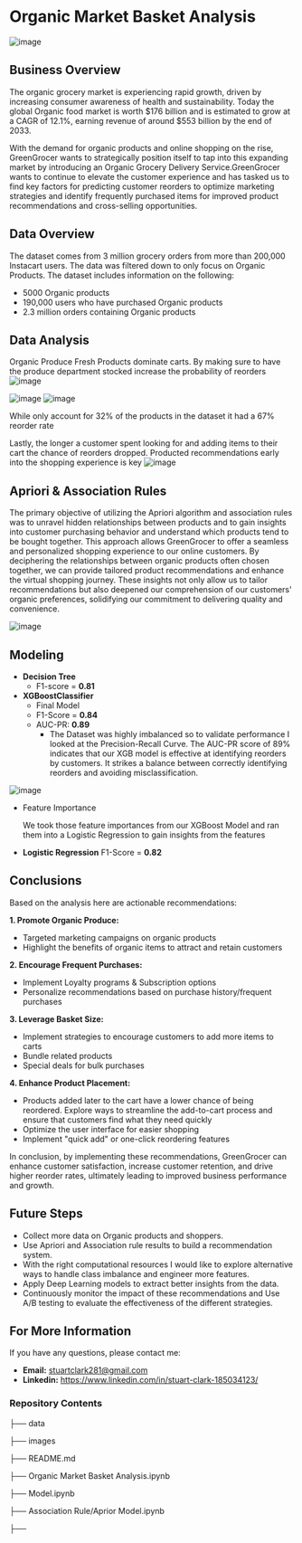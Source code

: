# Organic Market Basket Analysis
![image](https://github.com/sclarkHOU/Organic_Market_Basket_Analysis/assets/56837718/c5b6605e-e28a-4f2a-b185-0f44366785c5)

## Business Overview
The organic grocery market is experiencing rapid growth, driven by increasing consumer awareness of health and sustainability. Today the global Organic food market is worth $176 billion and is estimated to grow at a CAGR of 12.1%, earning revenue of around $553 billion by the end of 2033.

With the demand for organic products and online shopping on the rise, GreenGrocer wants to strategically position itself to tap into this expanding market by introducing an Organic Grocery Delivery Service.GreenGrocer wants to continue to elevate the customer experience and has tasked us to find key factors for predicting customer reorders to optimize marketing strategies and identify frequently purchased items for improved product recommendations and cross-selling opportunities. 

## Data Overview
The dataset comes from 3 million grocery orders from more than 200,000 Instacart users. The data was filtered down to only focus on Organic Products. The dataset includes information on the following:
- 5000 Organic products
- 190,000 users who have purchased Organic products
- 2.3 million orders containing Organic products

## Data Analysis
Organic Produce Fresh Products dominate carts. By making sure to have the produce department stocked increase the probability of reorders
![image](https://github.com/sclarkHOU/Organic_Market_Basket_Analysis/assets/56837718/aa3194e6-2df6-4026-b519-6345c0efdf48)

![image](https://github.com/sclarkHOU/Organic_Market_Basket_Analysis/assets/56837718/07c16a2e-ce9a-40f8-9cca-975da03e7c93)
![image](https://github.com/sclarkHOU/Organic_Market_Basket_Analysis/assets/56837718/9e85a1b6-3b2c-4cec-b53b-98baaf7d76a6)

While only account for 32% of the products in the dataset it had a 67% reorder rate

Lastly, the longer a customer spent looking for and adding items to their cart the chance of reorders dropped. Producted recommendations early into the shopping experience is key
![image](https://github.com/sclarkHOU/Organic_Market_Basket_Analysis/assets/56837718/f5cc5bd4-4d1c-4f53-a8d7-22494940a8a7)

## Apriori & Association Rules
The primary objective of utilizing the Apriori algorithm and association rules was to unravel hidden relationships between products and to gain insights into customer purchasing behavior and understand which products tend to be bought together. This approach allows GreenGrocer to offer a seamless and personalized shopping experience to our online customers. By deciphering the relationships between organic products often chosen together, we can provide tailored product recommendations and enhance the virtual shopping journey. These insights not only allow us to tailor recommendations but also deepened our comprehension of our customers' organic preferences, solidifying our commitment to delivering quality and convenience.

![image](https://github.com/sclarkHOU/Organic_Market_Basket_Analysis/assets/56837718/1c743d7d-ef17-4152-8030-9c9bbf93071e)

## Modeling
- **Decision Tree**
  - F1-score = **0.81**
- **XGBoostClassifier**
  - Final Model
  - F1-Score = **0.84**
  - AUC-PR: **0.89**
    - The Dataset was highly imbalanced so to validate performance I looked at the Precision-Recall Curve. The AUC-PR score of 89% indicates that our XGB model is effective at identifying reorders by customers. It strikes a balance between correctly identifying reorders and avoiding misclassification.
      
 ![image](https://github.com/sclarkHOU/Organic_Market_Basket_Analysis/assets/56837718/3bea1691-8710-477a-9d0b-a20fe228d163)
 
  - Feature Importance
    
    We took those feature importances from our XGBoost Model and ran them into a Logistic Regression to gain insights from the features

- **Logistic Regression**
  F1-Score = **0.82**

## Conclusions
Based on the analysis here are actionable recommendations:

**1. Promote Organic Produce:**
- Targeted marketing campaigns on organic products
- Highlight the benefits of organic items to attract and retain customers
  
**2. Encourage Frequent Purchases:**
- Implement Loyalty programs & Subscription options
- Personalize recommendations based on purchase history/frequent purchases
  
**3. Leverage Basket Size:**
- Implement strategies to encourage customers to add more items to carts 
- Bundle related products
- Special deals for bulk purchases
  
**4. Enhance Product Placement:**
- Products added later to the cart have a lower chance of being reordered. Explore ways to streamline the add-to-cart process and ensure that customers find what they need quickly
- Optimize the user interface for easier shopping
- Implement "quick add" or one-click reordering features

In conclusion, by implementing these recommendations, GreenGrocer can enhance customer satisfaction, increase customer retention, and drive higher reorder rates, ultimately leading to improved business performance and growth.

## Future Steps
- Collect more data on Organic products and shoppers.
- Use Apriori and Association rule results to build a recommendation system.
- With the right computational resources I would like to explore alternative ways to handle class imbalance and engineer more features.
- Apply Deep Learning models to extract better insights from the data.
- Continuously monitor the impact of these recommendations and Use A/B testing to evaluate the effectiveness of the different strategies.

## For More Information
If you have any questions, please contact me:
- **Email:** stuartclark281@gmail.com
- **Linkedin:** https://www.linkedin.com/in/stuart-clark-185034123/

### Repository Contents
├── data

├── images

├── README.md

├── Organic Market Basket Analysis.ipynb

├── Model.ipynb

├── Association Rule/Aprior Model.ipynb

├── 
